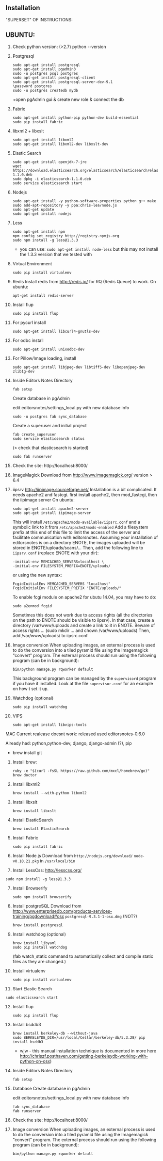 ## Installation
"SUPERSET" OF INSTRUCTIONS: 

UBUNTU:
----------------------------------------------------------------------------------
1. Check python version: (>2.7)
          python --version

2. Postgresql
   ```
   sudo apt-get install postgresql
   sudo apt-get install pgadmin3
   sudo -u postgres psql postgres
   sudo apt-get install postgresql-client
   sudo apt-get install postgresql-server-dev-9.1
   \password postgres
   sudo -u postgres createdb mydb
   ```
     +open pgAdmin gui & create new role & connect the db

3. Fabric
   ```
   sudo apt-get install python-pip python-dev build-essential
   sudo pip install fabric
   ```

4. libxml2 + libxslt
   ```
   sudo apt-get install libxml2
   sudo apt-get install libxml2-dev libxslt-dev
   ```

5. Elastic Search
   ```
   sudo apt-get install openjdk-7-jre
   wget https://download.elasticsearch.org/elasticsearch/elasticsearch/elasticsearch-1.1.0.deb
   sudo dpkg -i elasticsearch-1.1.0.deb
   sudo service elasticsearch start
   ```

6. Nodejs
   ```
   sudo apt-get install -y python-software-properties python g++ make
   sudo add-apt-repository -y ppa:chris-lea/node.js
   sudo apt-get update
   sudo apt-get install nodejs
   ```

7. Less
   ```
   sudo apt-get install npm
   npm config set registry http://registry.npmjs.org
   sudo npm install -g less@1.3.3
   ```
   - you can use: `sudo apt-get install node-less` but this may not install the 1.3.3 version that we tested with 

10. Virtual Environment
    ```
    sudo pip install virtualenv
    ```

13.  Redis
     Install redis from http://redis.io/ for RQ (Redis Queue) to work.
     On ubuntu:
     ```
     apt-get install redis-server
     ```

14. Install flup
    ```
    sudo pip install flup
    ```

15. For pycurl install
    ```
    sudo apt-get install libcurl4-gnutls-dev
    ```

15. For odbc install
    ```
    sudo apt-get install unixodbc-dev
    ```

15. For Pillow/Image loading, install
    ```
    sudo apt-get install libjpeg-dev libtiff5-dev libopenjpeg-dev zlib1g-dev 
    ```

16. Inside Editors Notes Directory
    ```
    fab setup
    ```

    Create database in pgAdmin

    edit editorsnotes/settings_local.py with new database info

    ```
    sudo -u postgres fab sync_database
    ```

    Create a superuser and initial project
    ```
    fab create_superuser
    sudo service elasticsearch status
    ```
    (> check that elasticsearch is started)
    ```
    sudo fab runserver
    ```

17. Check the site:
    http://localhost:8000/

            
18.  ImageMagick
     Download from http://www.imagemagick.org/ version > 6.4

19.  iipsrv
     http://iipimage.sourceforge.net/
     Installation is a bit complicated. It needs apache2 and fastcgi.
     first install apache2, then mod_fastcgi, then the iipimage server
     On ubuntu:
     ```
     sudo apt-get install apache2-server
     sudo apt-get install iipimage-server
     ```

     This will install `/etc/apache2/mods-available/iipsrc.conf` and
     a symbolic link to it from `/etc/apache2/mods-enabled`
     Add a filesystem prefix at this end of this file to limit the
     access of the server and facilitate communication with editorsnotes.
     Assuming your installation of editorsnotes is on a directory ENOTE,
     the images uploaded will be stored in ENOTE/uploads/scans/...
     Then, add the following line to `iipsrv.conf` (replace ENOTE with your dir):
     ```
     -initial-env MEMCACHED_SERVERS=localhost \
     -initial-env FILESYSTEM_PREFIX=ENOTE/uploads/
     ```

     or using the new syntax:
     ```
     FcgidInitialEnv MEMCACHED_SERVERS "localhost"
     FcgidInitialEnv FILESYSTEM_PREFIX "ENOTE/uploads/"
     ``` 

     To enable fcgi module on apache2 for ubutu 14.04, you may have to do:
     ```
     sudo a2enmod fcgid
     ```

     Sometimes this does not work due to access rights (all the directories
     on the path to ENOTE should be visible to iipsrv). In that case,
     create a directory /var/www/uploads and create a link to it in ENOTE.
     Beware of access rights ... (sudo mkdir ... and chown /var/www/uploads)
     Then, add /var/www/uploads/ to iipsrc.conf

20. Image conversion 
    When uploading images, an external process is used to do the
    conversion into a tiled pyramid file using the Imagemagick
    "convert" program.  The external process should run using the
    following program (can be in background):

    ```
    bin/python manage.py rqworker default
    ```

    This background program can be managed by the `supervisord`
    program if you have it installed. Look at the file
    `supervisor.conf` for an example on how t set it up.


8.    Watchdog (optional)
      ```
      sudo pip install watchdog
      ```

9.    VIPS
      ```
      sudo apt-get install libvips-tools
      ```



MAC
Current realease doesnt work:
released used editorsnotes-0.6.0

Already had: python,python-dev, django, django-admin (?), pip 
+ brew install git

1. Install brew:
   ```
   ruby -e "$(curl -fsSL https://raw.github.com/mxcl/homebrew/go)"
   brew doctor
   ```

2. Install libxml2 
   ```
   brew install --with-python libxml2
   ```

3. Install libxslt
   ```
   brew install libxslt
   ```

4. Install ElasticSearch
   ```
   brew install ElasticSearch
   ```

5. Install Fabric
   ```
   sudo pip install fabric
   ```

5. Install Node.js
   Download from `http://nodejs.org/download/`
   `node-v0.10.21.pkg` in `/usr/local/bin`

6. Install LessCss: http://lesscss.org/
  ```
  sudo npm install -g less@1.3.3
  ```


7. Install Browserify
   ```
   sudo npm install browserify
   ```

8.  Install postgreSQL
    Download from http://www.enterprisedb.com/products-services-training/pgdownload#osx
    `postgresql-9.3.1-1-osx.dmg` (NOT?)

    ```
    brew install postgresql
    ```

9. Install watchdog (optional)
   ```
   brew install libyaml 
   sudo pip install watchdog
   ```
   (fab watch_static command to automatically collect and compile static files as they are changed.)

10. Install virtualenv
    ```
    sudo pip install virtualenv
    ```

11. Start Elastic Search
   ```
   sudo elasticsearch start
   ```

12. Install flup
    ```
    sudo pip install flup
    ```

13. Install bsddb3
    ```
    brew install berkeley-db --without-java
    sudo BERKELEYDB_DIR=/usr/local/Cellar/berkeley-db/5.3.28/ pip install bsddb3
    ```
    -  wjw - this manual installation technique is documented in more here http://chriszf.posthaven.com/getting-berkeleydb-working-with-python-on-osx)

14. Inside Editors Notes Directory
    ```
    fab setup
    ```

15. Database
    Create database in pgAdmin

    edit editorsnotes/settings_local.py with new database info

    ```
    fab sync_database
    fab runserver
    ```

16. Check the site:
   http://localhost:8000/

17. Image conversion 
    When uploading images, an external process is used to do the
    conversion into a tiled pyramid file using the Imagemagick
    "convert" program.  The external process should run using the
    following program (can be in background):

    ```
    bin/python manage.py rqworker default
    ```


